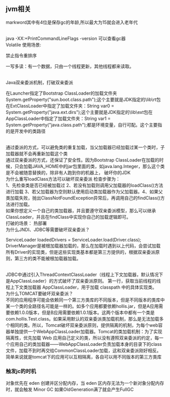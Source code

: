 ## jvm相关

markword其中有4位是保存gc的年龄,所以最大为15就会进入老年代

<br>
java -XX:+PrintCommandLineFlags -version
可以查看gc器

<br>
Volatile 使用场景:

禁止指令重排序

一写多读：有一个数据，只由一个线程更新，其他线程都来读取。


<br>
Java双亲委派机制，打破双亲委派

在Launcher指定了Bootstrap ClassLoader的加载文件夹System.getProperty("sun.boot.class.path");这个主要就是JDK指定的\lib\rt包在ExtClassLoader中指定了加载文件夹：String var0 = System.getProperty("java.ext.dirs");这个主要就是JDK指定的\lib\ext包在AppClassLoader中指定了加载文件夹：String var1 = System.getProperty("java.class.path");都是环境变量，自行可配。这个主要指的是开发中的类路径

<br>
通过委派的方式，可以避免类的重复加载，当父加载器已经加载过某一个类时，子加载器就不会再重新加载这个类
<br>
通过双亲委派的方式，还保证了安全性。因为Bootstrap ClassLoader在加载的时候，只会加载JAVA_HOME中的jar包里面的类，如java.lang.Integer，那么这个类是不会被随意替换的，除非有人跑到你的机器上， 破坏你的JDK
<br>
为什么重写loadClass方法可以破坏双亲委派
检查步骤为：<br>
1、先检查类是否已经被加载过 2、若没有加载则调用父加载器的loadClass()方法进行加载 3、若父加载器为空则默认使用启动类加载器作为父加载器。4、如果父类加载失败，抛出ClassNotFoundException异常后，再调用自己的findClass()方法进行加载。
<br>
如果你想定义一个自己的类加载器，并且要遵守双亲委派模型，那么可以继承ClassLoader，并且在findClass中实现你自己的加载逻辑即可。

<br>
打破的场景：
热部署

<br>
为什么JNDI、JDBC等需要破坏双亲委派？

ServiceLoader<Driver> loadedDrivers = ServiceLoader.load(Driver.class);
DriverManager是被根加载器加载的，那么在加载时遇到以上代码，会尝试加载所有Driver的实现类，但是这些实现类基本都是第三方提供的，根据双亲委派原则，第三方的类不能被根加载器加载。

<br>
JDBC中通过引入ThreadContextClassLoader（线程上下文加载器，默认情况下是AppClassLoader）的方式破坏了双亲委派原则。
第一行，获取当前线程的线程上下⽂类加载器 AppClassLoader，⽤于加载 classpath 中的具体实现类。

<br>
为什么TOMCAT要破坏双亲委派？

<br>
不同的应用程序可能会依赖同一个第三方类库的不同版本，但是不同版本的类库中某一个类的全路径名可能是一样的。如多个应用都要依赖hollis.jar，但是A应用需要依赖1.0.0版本，但是B应用需要依赖1.0.1版本。这两个版本中都有一个类是com.hollis.Test.class。如果采用默认的双亲委派类加载机制，那么是无法加载多个相同的类。所以，Tomcat破坏双亲委派原则，提供隔离的机制，为每个web容器单独提供一个WebAppClassLoader加载器。Tomcat的类加载机制：为了实现隔离性，优先加载 Web 应用自己定义的类，所以没有遵照双亲委派的约定，每一个应用自己的类加载器——WebAppClassLoader负责加载本身的目录下的class文件，加载不到时再交给CommonClassLoader加载，这和双亲委派刚好相反。
<br>
简单来说就是tomcat下的应用可以互相隔离，各自可以用不同版本的第三方类库


### 触发jc的时机

对象优先在 eden 创建并区分配内存，当 eden 区内存无法为一个新对象分配内存时，就会触发 Minor GC
如果OldGeneration满了就会产生FullGC